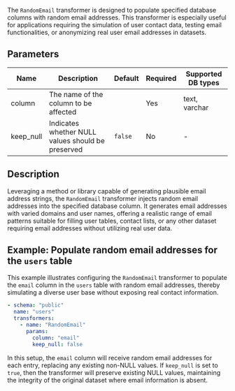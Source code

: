 The `RandomEmail` transformer is designed to populate specified database columns with random email addresses. This
transformer is especially useful for applications requiring the simulation of user contact data, testing email
functionalities, or anonymizing real user email addresses in datasets.

## Parameters

| Name      | Description                                       | Default | Required | Supported DB types |
|-----------|---------------------------------------------------|---------|----------|--------------------|
| column    | The name of the column to be affected             |         | Yes      | text, varchar      |
| keep_null | Indicates whether NULL values should be preserved | `false` | No       | -                  |

## Description

Leveraging a method or library capable of generating plausible email address strings, the `RandomEmail` transformer
injects random email addresses into the specified database column. It generates email addresses with varied domains and
user names, offering a realistic range of email patterns suitable for filling user tables, contact lists, or any other
dataset requiring email addresses without utilizing real user data.

## Example: Populate random email addresses for the `users` table

This example illustrates configuring the `RandomEmail` transformer to populate the `email` column in the `users` table
with random email addresses, thereby simulating a diverse user base without exposing real contact information.

```yaml title="RandomEmail transformer example"
- schema: "public"
  name: "users"
  transformers:
    - name: "RandomEmail"
      params:
        column: "email"
        keep_null: false
```

In this setup, the `email` column will receive random email addresses for each entry, replacing any existing non-NULL
values. If `keep_null` is set to `true`, then the transformer will preserve existing NULL values, maintaining the
integrity of the original dataset where email information is absent.
